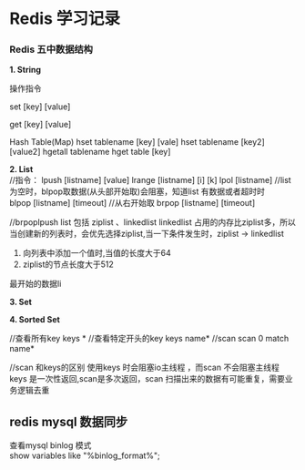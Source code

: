   # Redis 学习记录 
  ### Redis 五中数据结构 
  **1. String** 

  操作指令  

  set [key] [value]  

  get [key] [value]  


  Hash Table(Map)
  hset tablename [key] [vale] 
  hset tablename [key2] [value2]
  hgetall tablename 
  hget table [key] 

 **2. List**  
  //指令：
 lpush [listname] [value]
 lrange [listname] [i] [k]
 lpol [listname]
 //list 为空时，blpop取数据(从头部开始取)会阻塞，知道list 有数据或者超时时  
 blpop [listname] [timeout] 
 //从右开始取
 brpop [listname] [timeout]
 
 //brpoplpush 
 list 包括 ziplist 、linkedlist
 linkedlist 占用的内存比ziplist多，所以当创建新的列表时，会优先选择ziplist,当一下条件发生时，ziplist -> linkedlist
 1. 向列表中添加一个值时,当值的长度大于64
 2. ziplist的节点长度大于512
 
 
 最开始的数据li

**3. Set**

**4. Sorted Set**


//查看所有key
keys *
//查看特定开头的key
keys name*
//scan
scan 0 match name*

//scan 和keys的区别
使用keys 时会阻塞io主线程 ，而scan 不会阻塞主线程
keys 是一次性返回,scan是多次返回，scan 扫描出来的数据有可能重复，需要业务逻辑去重




## redis mysql 数据同步
查看mysql binlog 模式  
show variables like "%binlog_format%";
